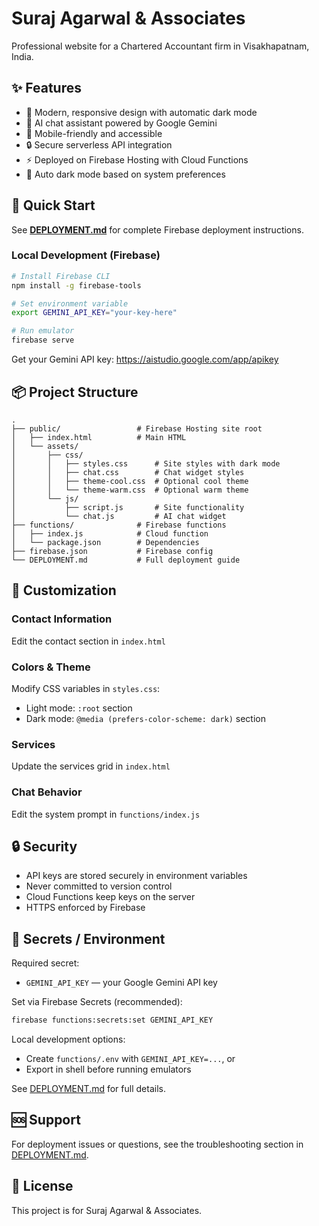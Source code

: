 # Suraj Agarwal & Associates

Professional website for a Chartered Accountant firm in Visakhapatnam, India.

## ✨ Features

- 🎨 Modern, responsive design with automatic dark mode
- 🤖 AI chat assistant powered by Google Gemini
- 📱 Mobile-friendly and accessible
- 🔒 Secure serverless API integration
- ⚡ Deployed on Firebase Hosting with Cloud Functions
- 🌙 Auto dark mode based on system preferences

## 🚀 Quick Start

See **[DEPLOYMENT.md](./DEPLOYMENT.md)** for complete Firebase deployment instructions.

### Local Development (Firebase)

```bash
# Install Firebase CLI
npm install -g firebase-tools

# Set environment variable
export GEMINI_API_KEY="your-key-here"

# Run emulator
firebase serve
```

Get your Gemini API key: https://aistudio.google.com/app/apikey

## 📦 Project Structure

```
.
├── public/                 # Firebase Hosting site root
│   ├── index.html          # Main HTML
│   └── assets/
│       ├── css/
│       │   ├── styles.css      # Site styles with dark mode
│       │   ├── chat.css        # Chat widget styles
│       │   ├── theme-cool.css  # Optional cool theme
│       │   └── theme-warm.css  # Optional warm theme
│       └── js/
│           ├── script.js       # Site functionality
│           └── chat.js         # AI chat widget
├── functions/              # Firebase functions
│   ├── index.js            # Cloud function
│   └── package.json        # Dependencies
├── firebase.json           # Firebase config
└── DEPLOYMENT.md           # Full deployment guide
```

## 🎨 Customization

### Contact Information
Edit the contact section in `index.html`

### Colors & Theme
Modify CSS variables in `styles.css`:
- Light mode: `:root` section
- Dark mode: `@media (prefers-color-scheme: dark)` section

### Services
Update the services grid in `index.html`

### Chat Behavior
Edit the system prompt in `functions/index.js`

## 🔒 Security

- API keys are stored securely in environment variables
- Never committed to version control
- Cloud Functions keep keys on the server
- HTTPS enforced by Firebase

## 📝 Secrets / Environment
Required secret:
- `GEMINI_API_KEY` — your Google Gemini API key

Set via Firebase Secrets (recommended):
```bash
firebase functions:secrets:set GEMINI_API_KEY
```

Local development options:
- Create `functions/.env` with `GEMINI_API_KEY=...`, or
- Export in shell before running emulators

See [DEPLOYMENT.md](./DEPLOYMENT.md) for full details.

## 🆘 Support

For deployment issues or questions, see the troubleshooting section in [DEPLOYMENT.md](./DEPLOYMENT.md).

## 📄 License

This project is for Suraj Agarwal & Associates.

